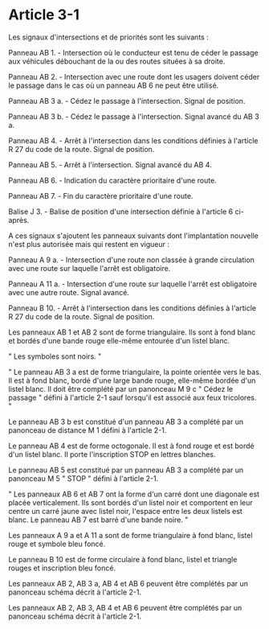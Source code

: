 # Article 3-1

Les signaux d'intersections et de priorités sont les suivants :

Panneau AB 1. - Intersection où le conducteur est tenu de céder le passage aux véhicules débouchant de la ou des routes situées à sa droite.

Panneau AB 2. - Intersection avec une route dont les usagers doivent céder le passage dans le cas où un panneau AB 6 ne peut être utilisé.

Panneau AB 3 a. - Cédez le passage à l'intersection. Signal de position.

Panneau AB 3 b. - Cédez le passage à l'intersection. Signal avancé du AB 3 a.

Panneau AB 4. - Arrêt à l'intersection dans les conditions définies à l'article R 27 du code de la route. Signal de position.

Panneau AB 5. -  Arrêt à l'intersection. Signal avancé du AB 4.

Panneau AB 6. - Indication du caractère prioritaire d'une route.

Panneau AB 7. - Fin du caractère prioritaire d'une route.

Balise J 3. - Balise de position d'une intersection définie à l'article 6 ci-après.

A ces signaux s'ajoutent les panneaux suivants dont l'implantation nouvelle n'est plus autorisée mais qui restent en vigueur :

Panneau A 9 a. - Intersection d'une route non classée à grande circulation avec une route sur laquelle l'arrêt est obligatoire.

Panneau A 11 a. - Intersection d'une route sur laquelle l'arrêt est obligatoire avec une autre route. Signal avancé.

Panneau B 10. - Arrêt à l'intersection dans les conditions définies à l'article R 27 du code de la route. Signal de position.

Les panneaux AB 1 et AB 2 sont de forme triangulaire. Ils sont à fond blanc et bordés d'une bande rouge elle-même entourée d'un listel blanc.

" Les symboles sont noirs. "

" Le panneau AB 3 a est de forme triangulaire, la pointe orientée vers le bas. Il est à fond blanc, bordé d'une large bande rouge, elle-même bordée d'un listel blanc. Il doit être complété par un panonceau M 9 c " Cédez le passage " défini à l'article 2-1 sauf lorsqu'il est associé aux feux tricolores. "

Le panneau AB 3 b est constitué d'un panneau AB 3 a complété par un panonceau de distance M 1 défini à l'article 2-1.

Le panneau AB 4 est de forme octogonale. Il est à fond rouge et est bordé d'un listel blanc. Il porte l'inscription STOP en lettres blanches.

Le panneau AB 5 est constitué par un panneau AB 3 a complété par un panonceau M 5 " STOP " défini à l'article 2-1.

" Les panneaux AB 6 et AB 7 ont la forme d'un carré dont une diagonale est placée verticalement. Ils sont bordés d'un listel noir et comportent en leur centre un carré jaune avec listel noir, l'espace entre les deux listels est blanc. Le panneau AB 7 est barré d'une bande noire. "

Les panneaux A 9 a et A 11 a sont de forme triangulaire à fond blanc, listel rouge et symbole bleu foncé.

Le panneau B 10 est de forme circulaire à fond blanc, listel et triangle rouges et inscription bleu foncé.

Les panneaux AB 2, AB 3 a, AB 4 et AB 6 peuvent être complétés par un panonceau schéma décrit à l'article 2-1.

Les panneaux AB 2, AB 3, AB 4 et AB 6 peuvent être complétés par un panonceau schéma décrit à l'article 2-1.
